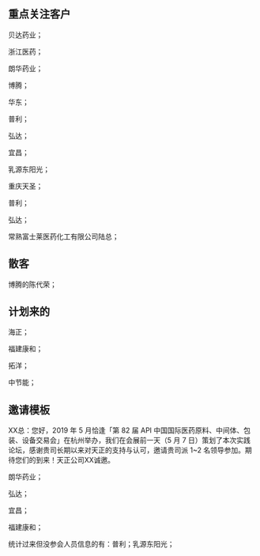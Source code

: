 ## 重点关注客户

贝达药业；

浙江医药；

朗华药业；

博腾；

华东；

普利；

弘达；

宜昌；

乳源东阳光；

重庆天圣；

普利；

弘达；

常熟富士莱医药化工有限公司陆总；



## 散客

博腾的陈代荣；




## 计划来的

海正；

福建康和；

拓洋；

中节能；






## 邀请模板

XX总：您好，2019 年 5 月恰逢「第 82 届 API 中国国际医药原料、中间体、包装、设备交易会」在杭州举办，我们在会展前一天（5 月 7 日）策划了本次实践论坛，感谢贵司长期以来对天正的支持与认可，邀请贵司派 1~2 名领导参加。期待您们的到来！天正公司XX诚邀。










朗华药业；









弘达；

宜昌；













福建康和；


统计过来但没参会人员信息的有：普利；乳源东阳光；


